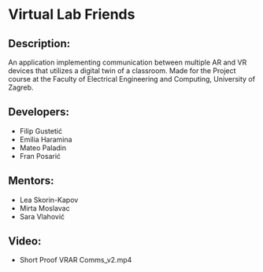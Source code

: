 # Virtual Lab Friends
 
## Description:
An application implementing communication between multiple AR and VR devices that utilizes a digital twin of a classroom.
Made for the Project course at the Faculty of Electrical Engineering and Computing, University of Zagreb.

## Developers:
- Filip Gustetić
- Emilia Haramina
- Mateo Paladin
- Fran Posarić

## Mentors: 
- Lea Skorin-Kapov
- Mirta Moslavac
- Sara Vlahović

## Video: 
- Short Proof VRAR Comms_v2.mp4

